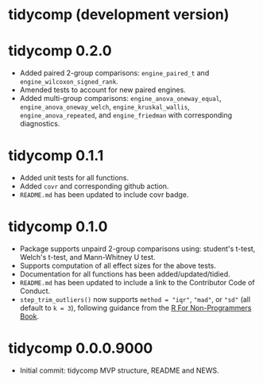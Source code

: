 # tidycomp (development version)

# tidycomp 0.2.0

* Added paired 2-group comparisons: `engine_paired_t` and `engine_wilcoxon_signed_rank`.
* Amended tests to account for new paired engines.
* Added multi-group comparisons: `engine_anova_oneway_equal`,
  `engine_anova_oneway_welch`, `engine_kruskal_wallis`,
  `engine_anova_repeated`, and `engine_friedman` with corresponding diagnostics.

# tidycomp 0.1.1

* Added unit tests for all functions.
* Added `covr` and corresponding github action.
* `README.md` has been updated to include covr badge.

# tidycomp 0.1.0

* Package supports unpaird 2-group comparisons using: student's t-test,
  Welch's t-test, and Mann-Whitney U test.
* Supports computation of all effect sizes for the above tests.
* Documentation for all functions has been added/updated/tidied.
* `README.md` has been updated to include a link to the Contributor Code of Conduct.
* `step_trim_outliers()` now supports `method = "iqr"`, `"mad"`, or `"sd"`
  (all default to `k = 3`), following guidance from the [R For Non-Programmers Book](https://r4np.com).

# tidycomp 0.0.0.9000

* Initial commit: tidycomp MVP structure, README and NEWS.
